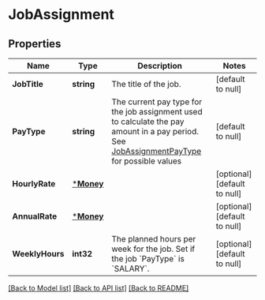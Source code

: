 # JobAssignment

## Properties
Name | Type | Description | Notes
------------ | ------------- | ------------- | -------------
**JobTitle** | **string** | The title of the job. | [default to null]
**PayType** | **string** | The current pay type for the job assignment used to calculate the pay amount in a pay period. See [JobAssignmentPayType](#type-jobassignmentpaytype) for possible values | [default to null]
**HourlyRate** | [***Money**](Money.md) |  | [optional] [default to null]
**AnnualRate** | [***Money**](Money.md) |  | [optional] [default to null]
**WeeklyHours** | **int32** | The planned hours per week for the job. Set if the job &#x60;PayType&#x60; is &#x60;SALARY&#x60;. | [optional] [default to null]

[[Back to Model list]](../README.md#documentation-for-models) [[Back to API list]](../README.md#documentation-for-api-endpoints) [[Back to README]](../README.md)

